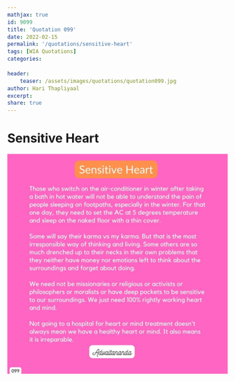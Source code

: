 ```yaml
---
mathjax: true
id: 9099
title: 'Quotation 099'
date: 2022-02-15
permalink: '/quotations/sensitive-heart'
tags: [WIA Quotations] 
categories: 

header:
    teaser: /assets/images/quotations/quotation099.jpg
author: Hari Thapliyaal 
excerpt:
share: true 
---
```


# Sensitive Heart

![Sensitive Heart](/assets/images/quotations/quotation099.jpg)
